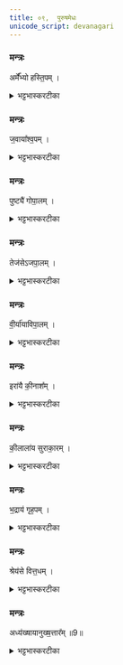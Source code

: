 ```yaml
---
title: ०९,  पुरुषमेधः  
unicode_script: devanagari
---
```



###  मन्त्रः
अर्मे᳚᳚भ्यो हस्ति॒पम् ।

<details><summary>भट्टभास्करटीका</summary>

1अर्मेभ्यः गतिविशेषेभ्यः हस्तिपं गजारोहिणम् ।
</details>

###  मन्त्रः
ज॒वाया᳚श्व॒पम् ।

<details><summary>भट्टभास्करटीका</summary>

जवाय वेगाय अश्वपं अश्वानां पातारम् ।
</details>

###  मन्त्रः

पुष्ट्यै॑ गोपा॒लम् ।

<details><summary>भट्टभास्करटीका</summary>

पुष्ट्यै गोपालं गवां पालयितारं, गावो हि पुष्टिहेतवः ।
</details>

###  मन्त्रः
तेज॑सेऽजपा॒लम् ।

<details><summary>भट्टभास्करटीका</summary>

तेजसे अजपालं अजानां पालयितारं, अजा हि तेजस्विनः हविष्ट्वात् ।
</details>

###  मन्त्रः
वी॒र्या॑याविपा॒लम् ।

<details><summary>भट्टभास्करटीका</summary>

वीर्याय अविपालं अवीनां पालयितारं वीर्यजत्वादवीनां 'वीर्याद्ध्यसृज्यन्त' इति ।
</details>

###  मन्त्रः
इरा॑यै की॒नाश᳚म् ।

<details><summary>भट्टभास्करटीका</summary>

इरायै अन्नाय कीनाशं कर्षकं, सदा स्वीकारिणमित्यन्ये ।
</details>

###  मन्त्रः
की॒लाला॑य सुराका॒रम् ।

<details><summary>भट्टभास्करटीका</summary>

कीलालाय पुराणाय वारिणे सुराकारं सुराया उत्पादयितारम् ।
</details>

###  मन्त्रः
भ॒द्राय॑ गृह॒पम् ।

<details><summary>भट्टभास्करटीका</summary>

भद्राय कल्याणाय गृहपं गृहाणां पालयितारं दौवारिकम् ।
</details>

###  मन्त्रः
श्रेय॑से वित्त॒धम् ।
<details><summary>भट्टभास्करटीका</summary>

श्रेयसे अभ्युदयाय वित्तधं राज्ञो धनस्य पालकम् ।
</details>

###  मन्त्रः
अध्य॑ख्षायानुख्ष॒त्तार᳚म् ॥9॥  

<details><summary>भट्टभास्करटीका</summary>

अध्यक्षाय प्रत्यक्षकरणाय अनुक्षत्तारं क्षत्तुरनन्तरं आयव्ययप्रत्यवेक्षिणं राज्ञः ॥   

इति तृतीये चतुर्थे नवमोऽनुवाकः ॥  

</details>

